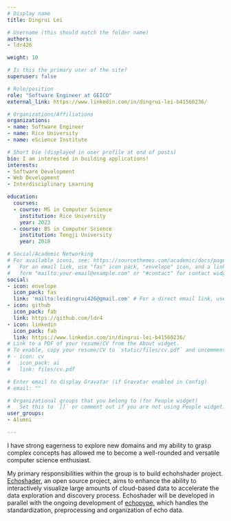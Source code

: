 ```yaml
---
# Display name
title: Dingrui Lei

# Username (this should match the folder name)
authors:
- ldr426

weight: 10

# Is this the primary user of the site?
superuser: false

# Role/position
role: "Software Engineer at GEICO"
external_link: https://www.linkedin.com/in/dingrui-lei-b41560236/

# Organizations/Affiliations
organizations:
- name: Software Engineer
- name: Rice University
- name: eScience Institute

# Short bio (displayed in user profile at end of posts)
bio: I am interested in building applications!
interests:
- Software Development
- Web Development
- Interdisciplinary Learning 

education:
  courses:
  - course: MS in Computer Science
    institution: Rice University
    year: 2023
  - course: BS in Computer Science
    institution: Tongji University
    year: 2018

# Social/Academic Networking
# For available icons, see: https://sourcethemes.com/academic/docs/page-builder/#icons
#   For an email link, use "fas" icon pack, "envelope" icon, and a link in the
#   form "mailto:your-email@example.com" or "#contact" for contact widget.
social:
- icon: envelope
  icon_pack: fas
  link: 'mailto:leidingrui426@gmail.com' # For a direct email link, use "mailto:test@example.org".
- icon: github
  icon_pack: fab
  link: https://github.com/ldr4
- icon: linkedin
  icon_pack: fab
  link: https://www.linkedin.com/in/dingrui-lei-b41560236/
# Link to a PDF of your resume/CV from the About widget.
# To enable, copy your resume/CV to `static/files/cv.pdf` and uncomment the lines below.
# - icon: cv
#   icon_pack: ai
#   link: files/cv.pdf

# Enter email to display Gravatar (if Gravatar enabled in Config)
# email: ""

# Organizational groups that you belong to (for People widget)
#   Set this to `[]` or comment out if you are not using People widget.
user_groups:
- Alumni

---
```

I have strong eagerness to explore new domains and my ability to grasp complex concepts has allowed me to become a well-rounded and versatile computer science enthusiast.

My primary responsibilities within the group is to build echohshader project. [Echoshader](https://github.com/OSOceanAcoustics/echoshader), an open source project, aims to enhance the ability to interactively visualize large amounts of cloud-based data to accelerate the data exploration and discovery process. Echoshader will be developed in parallel with the ongoing development of [echopype](https://echopype.readthedocs.io/en/stable/#), which handles the standardization, preprocessing and organization of echo data.
